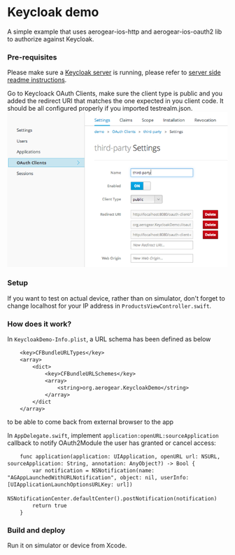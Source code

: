 # Keycloak demo

A simple example that uses aerogear-ios-http and aerogear-ios-oauth2 lib to authorize against Keycloak. 

### Pre-requisites
Please make sure a [Keycloak server](http://www.jboss.org/keycloak) is running, please refer to [server side readme instructions](https://github.com/aerogear/aerogear-backend-cookbook). 

Go to Keycloack OAuth Clients, make sure the client type is public and you added the redirect URI that matches the one expected in you client code. It should be all configured properly if you imported testrealm.json.
![Keycloack OAUth2 configuration](https://github.com/aerogear/aerogear-ios-cookbook/raw/master/ProductInventory/KeycloackConfigOAuth2.png "Keycloack OAuth2 configuration")

### Setup

If you want to test on actual device, rather than on simulator, don't forget to change localhost for your IP address in ```ProductsViewController.swift```.

### How does it work?
In ```KeycloakDemo-Info.plist```, a URL schema has been defined as below

```
	<key>CFBundleURLTypes</key>
	<array>
		<dict>
			<key>CFBundleURLSchemes</key>
			<array>
				<string>org.aerogear.KeycloakDemo</string>
			</array>
		</dict
	</array>
```
to be able to come back from external browser to the app

In ```AppDelegate.swift```, implement ```application:openURL:sourceApplication``` callback to notify OAuth2Module the user has granted or cancel access:


```
    func application(application: UIApplication, openURL url: NSURL, sourceApplication: String, annotation: AnyObject?) -> Bool {
        var notification = NSNotification(name: "AGAppLaunchedWithURLNotification", object: nil, userInfo: [UIApplicationLaunchOptionsURLKey: url])
        NSNotificationCenter.defaultCenter().postNotification(notification)
        return true
    }
```

### Build and deploy
Run it on simulator or device from Xcode.

